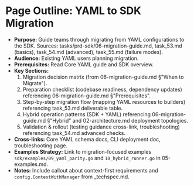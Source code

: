 # Page Outline: YAML to SDK Migration
- **Purpose:** Guide teams through migrating from YAML configurations to the SDK. Sources: tasks/prd-sdk/06-migration-guide.md, task_53.md (basics), task_54.md (advanced), task_55.md (failure modes).
- **Audience:** Existing YAML users planning migration.
- **Prerequisites:** Read Core YAML guide and SDK overview.
- **Key Sections:**
  1. Migration decision matrix (from 06-migration-guide.md §"When to Migrate").
  2. Preparation checklist (codebase readiness, dependency updates) referencing 06-migration-guide.md §"Prerequisites".
  3. Step-by-step migration flow (mapping YAML resources to builders) referencing task_53.md deliverable table.
  4. Hybrid operation patterns (SDK + YAML) referencing 06-migration-guide.md §"Hybrid" and 02-architecture.md deployment topologies.
  5. Validation & rollout (testing guidance cross-link, troubleshooting) referencing task_54.md advanced checks.
- **Cross-links:** Core YAML schema docs, CLI deployment doc, troubleshooting page.
- **Examples Strategy:** Link to migration-focused examples `sdk/examples/09_yaml_parity.go` and `10_hybrid_runner.go` in 05-examples.md.
- **Notes:** Include callout about context-first requirements and `config.ContextWithManager` from _techspec.md.

